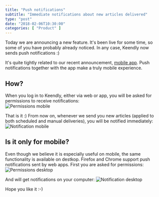 ```yaml
---
title: "Push notifications"
subtitle: "Immediate notifications about new articles delivered"
type: "post"
date: "2018-02-06T10:30:00"
categories: [ "Product" ]
---
```


Today we are announcing a new feature. It's been live for some time, so some of you have probably already noticed. In any case, Keendly now sends push notifications :)

It's quite tightly related to our recent announcement, [mobile app](http://blog.keendly.com/product/mobile-app/). Push notifications together with the app make a truly mobile experience. 

How? 
---------------

When you log in to Keendly, either via web or app, you will be asked for permissions to receive notifications:  
![Permissions mobile](/img/push-notifications/permissions.png)

That is it :) From now on, whenever we send you new articles (applied to both scheduled and manual deliveries), you will be notified immediately:  
![Notification mobile](/img/push-notifications/notification.png)

Is it only for mobile?
-------------
Even though we believe it is especially useful on mobile, the same functionality is available on destkop. Firefox and Chrome support push notifications sent by web apps. First you are asked for permissions:  
![Permissions desktop](/img/push-notifications/permissions-desktop.png)  

And will get notifications on your computer:
![Notification desktop](/img/push-notifications/notification-desktop.png)


Hope you like it :-)

